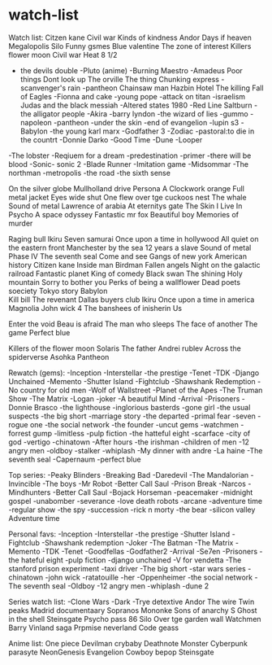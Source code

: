 # watch-list
Watch list:
Citzen kane
Civil war
Kinds of kindness
Andor 
Days if heaven
Megalopolis
Silo
Funny gsmes
Blue valentine
The zone of interest
Killers flower moon
Civil war
Heat
8 1/2
- the devils double
-Pluto (anime)
-Burning
Maestro
-Amadeus
Poor things
Dont look up
The orville
The thing 
Chunking express
-scanvenger's rain
-pantheon
Chainsaw man
Hazbin Hotel
The killing
Fall of Eagles
-Fionna and cake
-young pope
-attack on titan
-israelism
Judas and the black messiah
-Altered states 1980
-Red Line
Saltburn
-the alligator people
-Akira
-barry lyndon
-the wizard of lies
-gummo 
-napoleon
-pantheon 
-under the skin
-end of evangelion
-lupin s3
-Babylon
-the young karl marx
-Godfather 3
-Zodiac
-pastoral:to die in the countrt
-Donnie Darko
-Good Time 
-Dune
-Looper

-The lobster
-Reqiuem for a dream
-predestination
-primer
-there will be blood
-Sonic- sonic 2
-Blade Runner
-Imitation game
-Midsommar
-The northman
-metropolis
-the road
-the sixth sense

On the silver globe
Mullholland drive
Persona
A Clockwork orange
Full metal jacket
Eyes wide shut
One flew over tge cuckoos nest
The whale
Sound of metal
Lawrence of arabia
At eternitys gate
The Skin I Live In
Psycho
A space odyssey 
Fantastic mr fox
Beautiful boy
Memories of murder

Raging bull
Ikiru
Seven samurai
Once upon a time in hollywood
All quiet on the eastern front
Manchester by the sea
12 years a slave
Sound of metal
Phase IV
The seventh seal
Come and see
Gangs of new york
American history
Citizen kane
Inside man
Birdman
Fallen angels
Night on the galactic railroad
Fantastic planet
King of comedy
Black swan
The shining
Holy mountain
Sorry to bother you
Perks of being a wallflower
Dead poets soeciety
Tokyo story
Babylon  
Kill bill
The revenant
Dallas buyers club
Ikiru
Once upon a time in america
Magnolia
John wick 4
The banshees of inisherin
Us

Enter the void
Beau is afraid
The man who sleeps
The face of another 
The game
Perfect blue

Killers of the flower moon
Solaris
The father
Andrei rublev
Across the spiderverse
Asohka
Pantheon



Rewatch (gems):
-Inception
-Interstellar
-the prestige
-Tenet
-TDK
-Django Unchained
-Memento
-Shutter Island
-Fightclub
-Shawshank Redemption
-No country for old men
-Wolf of Wallstreet
-Planet of the Apes
-The Truman Show
-The Matrix
-Logan
-joker
-A beautiful Mind
-Arrival
-Prisoners
-Donnie Brasco
-the lighthouse
-inglorious basterds
-gone girl
-the usual suspects
-the big short
-marriage story
-the departed
-primal fear
-seven
-rogue one
-the social network
-the founder
-uncut gems
-watchmen
-forrest gump
-limitless
-pulp fiction
-the hatteful eight
-scarface
-city of god
-vertigo
-chinatown
-After hours
-the irishman
-children of men
-12 angry men
-oldboy
-stalker
-whiplash
-My dinner with andre
-La haine
-The seventh seal
-Capernaum
-perfect blue



Top series:
-Peaky Blinders
-Breaking Bad
-Daredevil
-The Mandalorian
-Invincible
-The boys
-Mr Robot
-Better Call Saul
-Prison Break
-Narcos
-Mindhunters
-Better Call Saul
-Bojack Horseman
-peacemaker
-midnight gospel
-unabomber
-severance
-love death robots
-arcane
-adventure time
-regular show
-the spy
-succession
-rick n morty
-the bear
-silicon valley
Adventure time


Personal favs:
-Inception
-Interstellar
-the prestige
-Shutter Island
-Fightclub
-Shawshank redemption
-Joker
-The Batman
-The Matrix
-Memento
-TDK
-Tenet
-Goodfellas
-Godfather2
-Arrival
-Se7en
-Prisoners
-the hateful eight
-pulp fiction
-django unchained
-V for vendetta
-The stanford prison experiment
-taxi driver
-The big short
-star wars series
-chinatown
-john wick
-ratatouille
-her
-Oppenheimer
-the social network
-The seventh seal
-Oldboy
-12 angry men
-whiplash
-dune 2

Series watch list:
-Clone Wars
-Dark
-Trye detextive
Andor
The wire
Twin peaks
Madrid documentaary
Sopranos
Mononke
Sons of anarchy 
S
Ghost in the shell
Steinsgate
Psycho pass
86
Silo
Over tge garden wall
Watchmen
Barry
Vinland saga
Prpmise neverland
Code geass

Anime list:
One piece
Devilman crybaby
Deathnote
Monster
Cyberpunk
parasyte
NeonGenesis Evangelion
Cowboy bepop
Steinsgate
